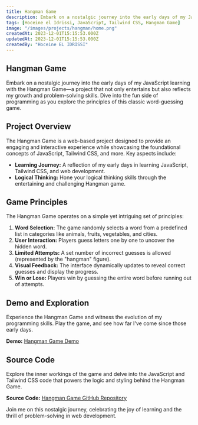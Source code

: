 ```yaml
---
title: Hangman Game
description: Embark on a nostalgic journey into the early days of my JavaScript learning with the Hangman Game—a project that not only entertains but also reflects my growth and problem-solving skills. Dive into the fun side of programming as you explore the principles of this classic word-guessing game.
tags: [Hoceine el Idrissi, JavaScript, Tailwind CSS, Hangman Game]
image: "/images/projects/hangman/home.png"
createdAt: 2023-12-01T15:15:53.000Z
updatedAt: 2023-12-01T15:15:53.000Z
createdBy: "Hoceine EL IDRISSI"
---
```


## Hangman Game

Embark on a nostalgic journey into the early days of my JavaScript learning with the Hangman Game—a project that not only entertains but also reflects my growth and problem-solving skills. Dive into the fun side of programming as you explore the principles of this classic word-guessing game.

## Project Overview

The Hangman Game is a web-based project designed to provide an engaging and interactive experience while showcasing the foundational concepts of JavaScript, Tailwind CSS, and more. Key aspects include:

- **Learning Journey:** A reflection of my early days in learning JavaScript, Tailwind CSS, and web development.
- **Logical Thinking:** Hone your logical thinking skills through the entertaining and challenging Hangman game.

## Game Principles

The Hangman Game operates on a simple yet intriguing set of principles:

1. **Word Selection:** The game randomly selects a word from a predefined list in categories like animals, fruits, vegetables, and cities.
2. **User Interaction:** Players guess letters one by one to uncover the hidden word.
3. **Limited Attempts:** A set number of incorrect guesses is allowed (represented by the "hangman" figure).
4. **Visual Feedback:** The interface dynamically updates to reveal correct guesses and display the progress.
5. **Win or Lose:** Players win by guessing the entire word before running out of attempts.

## Demo and Exploration

Experience the Hangman Game and witness the evolution of my programming skills. Play the game, and see how far I've come since those early days.

**Demo:** [Hangman Game Demo](https://hangman-ane.pages.dev/)

## Source Code

Explore the inner workings of the game and delve into the JavaScript and Tailwind CSS code that powers the logic and styling behind the Hangman Game.

**Source Code:** [Hangman Game GitHub Repository](https://github.com/HoceineEl/hangman)

Join me on this nostalgic journey, celebrating the joy of learning and the thrill of problem-solving in web development.
